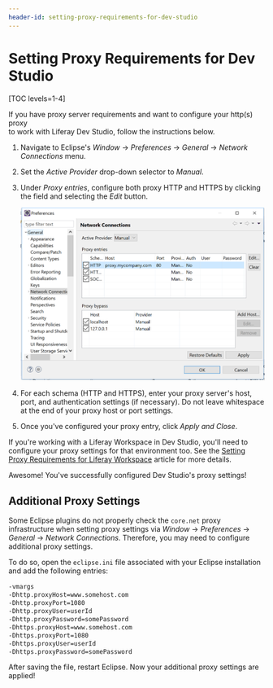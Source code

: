 ```yaml
---
header-id: setting-proxy-requirements-for-dev-studio
---
```


# Setting Proxy Requirements for Dev Studio

[TOC levels=1-4]

If you have proxy server requirements and want to configure your http(s) proxy		
to work with Liferay Dev Studio, follow the instructions below.

1.  Navigate to Eclipse's *Window* &rarr; *Preferences* &rarr; *General*
    &rarr; *Network Connections* menu.

2.  Set the *Active Provider* drop-down selector to *Manual*.

3.  Under *Proxy entries*, configure both proxy HTTP and HTTPS by clicking the
    field and selecting the *Edit* button.

    ![Figure 1: You can configure your proxy settings in Dev Studio's Network Connections menu.](../../../images/ide-network-connections.png)

4.  For each schema (HTTP and HTTPS), enter your proxy server's host, port, and
    authentication settings (if necessary). Do not leave whitespace at the end
    of your proxy host or port settings.

5.  Once you've configured your proxy entry, click *Apply and Close*.

If you're working with a Liferay Workspace in Dev Studio, you'll need to configure
your proxy settings for that environment too. See the
[Setting Proxy Requirements for Liferay Workspace](/docs/7-2/reference/-/knowledge_base/r/setting-proxy-requirements-for-liferay-workspace)
article for more details.

Awesome! You've successfully configured Dev Studio's proxy settings!

## Additional Proxy Settings

Some Eclipse plugins do not properly check the `core.net` proxy infrastructure
when setting proxy settings via *Window* &rarr; *Preferences* &rarr; *General*
&rarr; *Network Connections*. Therefore, you may need to configure additional
proxy settings.

To do so, open the `eclipse.ini` file associated with your Eclipse installation
and add the following entries:

```
-vmargs
-Dhttp.proxyHost=www.somehost.com
-Dhttp.proxyPort=1080
-Dhttp.proxyUser=userId
-Dhttp.proxyPassword=somePassword
-Dhttps.proxyHost=www.somehost.com
-Dhttps.proxyPort=1080
-Dhttps.proxyUser=userId
-Dhttps.proxyPassword=somePassword
```

After saving the file, restart Eclipse. Now your additional proxy settings are
applied!
